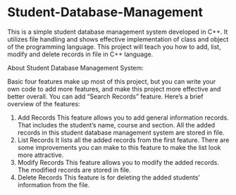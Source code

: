 # Student-Database-Management
This is a simple student database management system developed in C++. It utilizes file handling and shows effective implementation of class and object of the programming language. This project will teach you how to add, list, modify and delete records in file in C++ language. 

About Student Database Management System:

Basic four features make up most of this project, but you can write your own code to add more features, and make this project more effective and better overall. You can add “Search Records” feature. Here’s a brief overview of the features:
1.	Add Records
This feature allows you to add general information records. That includes the student’s name, course and section. All the added records in this student database management system are stored in file.
2.	List Records
It lists all the added records from the first feature. There are some improvements you can make to this feature to make the list look more attractive.
3.	Modify Records
This feature allows you to modify the added records. The modified records are stored in file.
4.	Delete Records
This feature is for deleting the added students’ information from the file.
